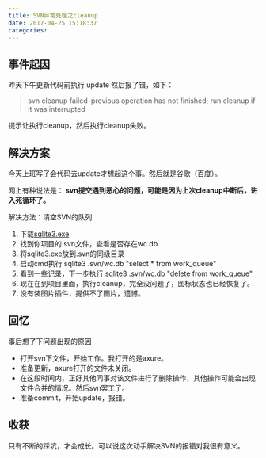 ```yaml
---
title: SVN异常处理之cleanup
date: 2017-04-25 15:18:37
categories:
---
```


## 事件起因

昨天下午更新代码前执行 update 然后报了错，如下：

> svn cleanup failed–previous operation has not finished; run cleanup if it was interrupted

提示让执行cleanup，然后执行cleanup失败。

## 解决方案

今天上班写了会代码去update才想起这个事。然后就是谷歌（百度）。

网上有种说法是： **svn提交遇到恶心的问题，可能是因为上次cleanup中断后，进入死循环了。**

解决方法：清空SVN的队列

1. 下载[sqlite3.exe](http://www.sqlite.org/download.html)
2. 找到你项目的.svn文件，查看是否存在wc.db
3. 将sqlite3.exe放到.svn的同级目录
4. 启动cmd执行 sqlite3 .svn/wc.db "select * from work_queue"
5. 看到一些记录，下一步执行 sqlite3 .svn/wc.db "delete from work_queue"
6. 现在在到项目里面，执行cleanup，完全没问题了，图标状态也已经恢复了。
7. 没有装图片插件，提供不了图片，遗憾。

## 回忆

事后想了下问题出现的原因

- 打开svn下文件，开始工作。我打开的是axure。
- 准备更新，axure打开的文件未关闭。
- 在这段时间内，正好其他同事对该文件进行了删除操作，其他操作可能会出现文件合并的情况。然后svn罢工了。
- 准备commit，开始update，报错。

## 收获

只有不断的踩坑，才会成长。可以说这次动手解决SVN的报错对我很有意义。
